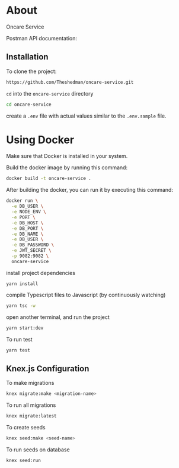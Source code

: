 # About

Oncare Service

Postman API documentation: 

## Installation

To clone the project:

```bash
https://github.com/Theshedman/oncare-service.git
```

`cd` into the `oncare-service` directory

```bash
cd oncare-service
```

create a `.env` file with actual values similar to the `.env.sample` file.

# Using Docker
Make sure that Docker is installed in your system.

Build the docker image by running this command:
```bash
docker build -t oncare-service .
```
After building the docker, you can run it by executing this command:
```bash
docker run \
  -e DB_USER \
  -e NODE_ENV \
  -e PORT \
  -e DB_HOST \
  -e DB_PORT \
  -e DB_NAME \
  -e DB_USER \
  -e DB_PASSWORD \
  -e JWT_SECRET \
  -p 9082:9082 \
  oncare-service
````

install project dependencies
```
yarn install
```

compile Typescript files to Javascript (by continuously watching)
```bash
yarn tsc -w
```

open another terminal, and run the project
```bash
yarn start:dev
```

To run test
```bash
yarn test
```

## Knex.js Configuration

To make migrations
```bash
knex migrate:make <migration-name>
```

To run all migrations
```bash
knex migrate:latest
```

To create seeds

```bash
knex seed:make <seed-name>
```

To run seeds on database
```bash
knex seed:run
`````





